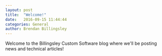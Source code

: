 ```yaml
---
layout: post
title:  "Welcome!"
date:   2016-09-15 11:44:44
categories: General
author: Brendan Billingsley
---
```

Welcome to the Billingsley Custom Software blog where we'll be posting news and 
technical articles!

